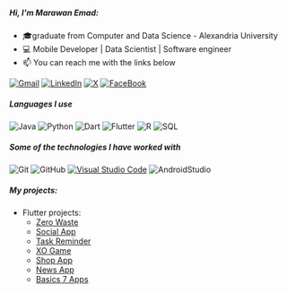 ##### Hi, I'm Marawan Emad:

- 🎓graduate from Computer and Data Science - Alexandria University
- :computer: Mobile Developer | Data Scientist | Software engineer 
- :mailbox: You can reach me with the links below
  
[![Gmail](https://img.shields.io/badge/-GMAIL-222222?style=for-the-badge&logo=gmail&logoColor=white)](mailto:marawanemad717@gmail.com)
[![LinkedIn](https://img.shields.io/badge/-LINKEDIN-222222?style=for-the-badge&logo=linkedin&logoColor=white)](https://www.linkedin.com/in/marawan-emad-1ba82a214/)
[![X](https://img.shields.io/badge/--222222?style=for-the-badge&logo=X&logoColor=white)](https://x.com/Marawan_3mad)
[![FaceBook](https://img.shields.io/badge/-FACEBOOK-222222?style=for-the-badge&logo=FACEBOOK&logoColor=white)](https://www.facebook.com/marawanemad717/)

##### Languages I use

![Java](https://img.shields.io/badge/-Java-000000?style=flat&logo=java&logo=Dart&logoColor=blue)
![Python](https://img.shields.io/badge/-Python-000000?style=flat&logo=python)
![Dart](https://img.shields.io/badge/-Dart-000000?style=flat&logo=Dart&logoColor=blue)
![Flutter](https://img.shields.io/badge/-Flutter-000000?style=flat&logo=Flutter&logoColor=blue)
![R](https://img.shields.io/badge/-R-000000?style=flat&logo=R&logoColor=blue)
![SQL](https://img.shields.io/badge/-SQL-000000?style=flat&logo=postgresql)

##### Some of the technologies I have worked with

![Git](https://img.shields.io/badge/-Git-222222?style=flat&logo=git&logoColor=F05032)
![GitHub](https://img.shields.io/badge/-GitHub-222222?style=flat&logo=github&logoColor=white)
[![Visual Studio Code](https://img.shields.io/badge/-VSCode-222222?style=flat&logo=visual-studio-code&logoColor=blue)](https://github.com/microsoft/vscode)
![AndroidStudio](https://img.shields.io/badge/-AndroidStudio-222222?style=flat&logo=github&logoColor=181717)

##### My projects:

- Flutter projects:
  - [Zero Waste](https://github.com/Marawanemad/Zero-Waste-App)
  - [Social App](https://github.com/Marawanemad/Social-App)
  - [Task Reminder](https://github.com/Marawanemad/Tasks-Reminder-App) 
  - [XO Game](https://github.com/Marawanemad/XO_Game) 
  - [Shop App](https://github.com/Marawanemad/ShopApp) 
  - [News App](https://github.com/Marawanemad/NewsApp) 
  - [Basics 7 Apps](https://github.com/Marawanemad/Basics_7_Apps) 

  
  
